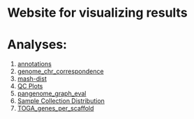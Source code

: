 Website for visualizing results
================

# Analyses:

1. [annotations](annotations.html)
1. [genome_chr_correspondence](genome_chr_correspondence.html)
1. [mash-dist](mash-dist.html)
1. [QC Plots](ng_curves.html)
1. [pangenome_graph_eval](pangenome_graph_eval.html)
1. [Sample Collection Distribution](sample_map.html)
1. [TOGA_genes_per_scaffold](TOGA_genes_per_scaffold.html)

